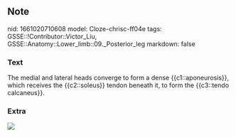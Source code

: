 ## Note
nid: 1661020710608
model: Cloze-chrisc-ff04e
tags: GSSE::!Contributor::Victor_Liu, GSSE::Anatomy::Lower_limb::09._Posterior_leg
markdown: false

### Text
The medial and lateral heads converge to form a dense {{c1::aponeurosis}}, which receives the {{c2::soleus}} tendon beneath it, to form the {{c3::tendo calcaneus}}.

### Extra
<img src="paste-e9239a7ed84146a20b0b8cc985663cf5c8075ce0.jpg">
